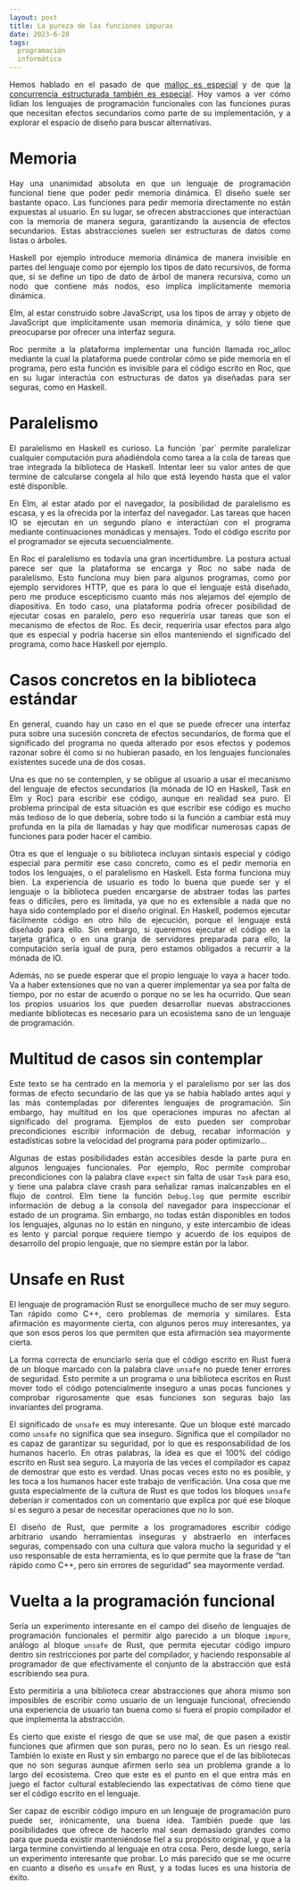 ```yaml
---
layout: post
title: La pureza de las funciones impuras
date: 2023-6-20
tags:
  programación
  informática
---
```

<p style='text-align: justify;'>Hemos hablado en el pasado de que <a href="https://asielorz.github.io/malloc-es-especial/">malloc es especial</a> y de que <a href="https://asielorz.github.io/concurrencia-estructurada-especial/">la concurrencia estructurada también es especial</a>. Hoy vamos a ver cómo lidian los lenguajes de programación funcionales con las funciones puras que necesitan efectos secundarios como parte de su implementación, y a explorar el espacio de diseño para buscar alternativas.</p>

# Memoria

<p style='text-align: justify;'>Hay una unanimidad absoluta en que un lenguaje de programación funcional tiene que poder pedir memoria dinámica. El diseño suele ser bastante opaco. Las funciones para pedir memoria directamente no están expuestas al usuario. En su lugar, se ofrecen abstracciones que interactúan con la memoria de manera segura, garantizando la ausencia de efectos secundarios. Estas abstracciones suelen ser estructuras de datos como listas o árboles. </p>

<p style='text-align: justify;'>Haskell por ejemplo introduce memoria dinámica de manera invisible en partes del lenguaje como por ejemplo los tipos de dato recursivos, de forma que, si se define un tipo de dato de árbol de manera recursiva, como un nodo que contiene más nodos, eso implica implícitamente memoria dinámica.</p>

<p style='text-align: justify;'>Elm, al estar construido sobre JavaScript, usa los tipos de array y objeto de JavaScript que implícitamente usan memoria dinámica, y sólo tiene que preocuparse por ofrecer una interfaz segura.</p>

<p style='text-align: justify;'>Roc permite a la plataforma implementar una función llamada roc_alloc mediante la cual la plataforma puede controlar cómo se pide memoria en el programa, pero esta función es invisible para el código escrito en Roc, que en su lugar interactúa con estructuras de datos ya diseñadas para ser seguras, como en Haskell.</p>

# Paralelismo

<p style='text-align: justify;'>El paralelismo en Haskell es curioso. La función `par` permite paralelizar cualquier computación pura añadiéndola como tarea a la cola de tareas que trae integrada la biblioteca de Haskell. Intentar leer su valor antes de que termine de calcularse congela al hilo que está leyendo hasta que el valor esté disponible.</p>

<p style='text-align: justify;'>En Elm, al estar atado por el navegador, la posibilidad de paralelismo es escasa, y es la ofrecida por la interfaz del navegador. Las tareas que hacen IO se ejecutan en un segundo plano e interactúan con el programa mediante continuaciones monádicas y mensajes. Todo el código escrito por el programador se ejecuta secuencialmente.</p>

<p style='text-align: justify;'>En Roc el paralelismo es todavía una gran incertidumbre. La postura actual parece ser que la plataforma se encarga y Roc no sabe nada de paralelismo. Esto funciona muy bien para algunos programas, como por ejemplo servidores HTTP, que es para lo que el lenguaje está diseñado, pero me produce escepticismo cuanto más nos alejamos del ejemplo de diapositiva. En todo caso, una plataforma podría ofrecer posibilidad de ejecutar cosas en paralelo, pero eso requeriría usar tareas que son el mecanismo de efectos de Roc. Es decir, requeriría usar efectos para algo que es especial y podría hacerse sin ellos manteniendo el significado del programa, como hace Haskell por ejemplo.</p>

# Casos concretos en la biblioteca estándar

<p style='text-align: justify;'>En general, cuando hay un caso en el que se puede ofrecer una interfaz pura sobre una sucesión concreta de efectos secundarios, de forma que el significado del programa no queda alterado por esos efectos y podemos razonar sobre él como si no hubieran pasado, en los lenguajes funcionales existentes sucede una de dos cosas.</p>

<p style='text-align: justify;'>Una es que no se contemplen, y se obligue al usuario a usar el mecanismo del lenguaje de efectos secundarios (la mónada de IO en Haskell, Task en Elm y Roc) para escribir ese código, aunque en realidad sea puro. El problema principal de esta situación es que escribir ese código es mucho más tedioso de lo que debería, sobre todo si la función a cambiar está muy profunda en la pila de llamadas y hay que modificar numerosas capas de funciones para poder hacer el cambio.</p>

<p style='text-align: justify;'>Otra es que el lenguaje o su biblioteca incluyan sintaxis especial y código especial para permitir ese caso concreto, como es el pedir memoria en todos los lenguajes, o el paralelismo en Haskell. Esta forma funciona muy bien. La experiencia de usuario es todo lo buena que puede ser y el lenguaje o la biblioteca pueden encargarse de abstraer todas las partes feas o difíciles, pero es limitada, ya que no es extensible a nada que no haya sido contemplado por el diseño original. En Haskell, podemos ejecutar fácilmente código en otro hilo de ejecución, porque el lenguaje está diseñado para ello. Sin embargo, si queremos ejecutar el código en la tarjeta gráfica, o en una granja de servidores preparada para ello, la computación sería igual de pura, pero estamos obligados a recurrir a la mónada de IO.</p>

<p style='text-align: justify;'>Además, no se puede esperar que el propio lenguaje lo vaya a hacer todo. Va a haber extensiones que no van a querer implementar ya sea por falta de tiempo, por no estar de acuerdo o porque no se les ha ocurrido. Que sean los propios usuarios los que pueden desarrollar nuevas abstracciones mediante bibliotecas es necesario para un ecosistema sano de un lenguaje de programación.</p>

# Multitud de casos sin contemplar

<p style='text-align: justify;'>Este texto se ha centrado en la memoria y el paralelismo por ser las dos formas de efecto secundario de las que ya se había hablado antes aquí y las más contempladas por diferentes lenguajes de programación. Sin embargo, hay multitud en los que operaciones impuras no afectan al significado del programa. Ejemplos de esto pueden ser comprobar precondiciones escribir información de debug, recabar información y estadísticas sobre la velocidad del programa para poder optimizarlo…</p>

<p style='text-align: justify;'>Algunas de estas posibilidades están accesibles desde la parte pura en algunos lenguajes funcionales. Por ejemplo, Roc permite comprobar precondiciones con la palabra clave <code>expect</code> sin falta de usar <code>Task</code> para eso, y tiene una palabra clave crash para señalizar ramas inalcanzables en el flujo de control. Elm tiene la función <code>Debug.log</code> que permite escribir información de debug a la consola del navegador para inspeccionar el estado de un programa. Sin embargo, no todas están disponibles en todos los lenguajes, algunas no lo están en ninguno, y este intercambio de ideas es lento y parcial porque requiere tiempo y acuerdo de los equipos de desarrollo del propio lenguaje, que no siempre están por la labor.</p>

# Unsafe en Rust

<p style='text-align: justify;'>El lenguaje de programación Rust se enorgullece mucho de ser muy seguro. Tan rápido como C++, cero problemas de memoria y similares. Esta afirmación es mayormente cierta, con algunos peros muy interesantes, ya que son esos peros los que permiten que esta afirmación sea mayormente cierta.</p>

<p style='text-align: justify;'>La forma correcta de enunciarlo sería que el código escrito en Rust fuera de un bloque marcado con la palabra clave <code>unsafe</code> no puede tener errores de seguridad. Esto permite a un programa o una biblioteca escritos en Rust mover todo el código potencialmente inseguro a unas pocas funciones y comprobar rigurosamente que esas funciones son seguras bajo las invariantes del programa.</p>

<p style='text-align: justify;'>El significado de <code>unsafe</code> es muy interesante. Que un bloque esté marcado como <code>unsafe</code> no significa que sea inseguro. Significa que el compilador no es capaz de garantizar su seguridad, por lo que es responsabilidad de los humanos hacerlo. En otras palabras, la idea es que el 100% del código escrito en Rust sea seguro. La mayoría de las veces el compilador es capaz de demostrar que esto es verdad. Unas pocas veces esto no es posible, y les toca a los humanos hacer este trabajo de verificación. Una cosa que me gusta especialmente de la cultura de Rust es que todos los bloques <code>unsafe</code> deberían ir comentados con un comentario que explica por qué ese bloque sí es seguro a pesar de necesitar operaciones que no lo son.</p>

<p style='text-align: justify;'>El diseño de Rust, que permite a los programadores escribir código arbitrario usando herramientas inseguras y abstraerlo en interfaces seguras, compensado con una cultura que valora mucho la seguridad y el uso responsable de esta herramienta, es lo que permite que la frase de “tan rápido como C++, pero sin errores de seguridad” sea mayormente verdad.</p>

# Vuelta a la programación funcional

<p style='text-align: justify;'>Sería un experimento interesante en el campo del diseño de lenguajes de programación funcionales el permitir algo parecido a un bloque <code>impure</code>, análogo al bloque <code>unsafe</code> de Rust, que permita ejecutar código impuro dentro sin restricciones por parte del compilador, y haciendo responsable al programador de que efectivamente el conjunto de la abstracción que está escribiendo sea pura.</p>

<p style='text-align: justify;'>Esto permitiría a una biblioteca crear abstracciones que ahora mismo son imposibles de escribir como usuario de un lenguaje funcional, ofreciendo una experiencia de usuario tan buena como si fuera el propio compilador el que implementa la abstracción.</p>

<p style='text-align: justify;'>Es cierto que existe el riesgo de que se use mal, de que pasen a existir funciones que afirmen que son puras, pero no lo sean. Es un riesgo real. También lo existe en Rust y sin embargo no parece que el de las bibliotecas que no son seguras aunque afirmen serlo sea un problema grande a lo largo del ecosistema. Creo que este es el punto en el que entra más en juego el factor cultural estableciendo las expectativas de cómo tiene que ser el código escrito en el lenguaje.</p>

<p style='text-align: justify;'>Ser capaz de escribir código impuro en un lenguaje de programación puro puede ser, irónicamente, una buena idea. También puede que las posibilidades que ofrece de hacerlo mal sean demasiado grandes como para que pueda existir manteniéndose fiel a su propósito original, y que a la larga termine convirtiendo al lenguaje en otra cosa. Pero, desde luego, sería un experimento interesante que probar. Lo más parecido que se me ocurre en cuanto a diseño es <code>unsafe</code> en Rust, y a todas luces es una historia de éxito.</p>
